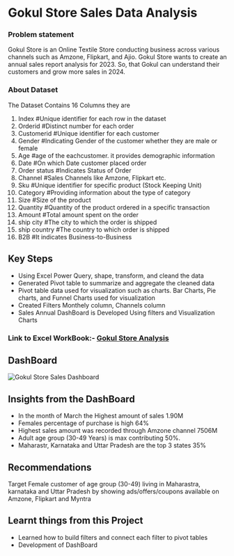 # Gokul Store Sales Data Analysis 

### Problem statement
Gokul Store is an Online Textile Store conducting business across various channels such as Amzone, Flipkart, and Ajio. Gokul Store wants to create an annual sales report analysis for 2023. So, that Gokul can understand their customers and grow more sales in 2024.


### About Dataset
The Dataset Contains 16 Columns they are
1. Index  #Unique identifier for each row in the dataset
2. Orderid  #Distinct number for each order 
3. Customerid  #Unique identifier for each customer
4. Gender  #Indicating Gender of the customer whether they are male or female
5. Age  #age of the eachcustomer. it provides demographic information 
6. Date  #On which Date customer placed order
7. Order status  #Indicates Status of Order
8. Channel  #Sales Channels like Amzone, Flipkart etc.
9. Sku  #Unique identifier for specific product (Stock Keeping Unit)
10. Category  #Providing information about the type of category
11. Size  #Size of the product 
12. Quantity  #Quantity of the product ordered in a specific transaction 
13. Amount  #Total amount spent on the order
14. ship city  #The city to which the order is shipped 
15. ship country  #The country to which order is shipped
16.  B2B  #It indicates Business-to-Business

## Key Steps
+ Using Excel Power Query, shape, transform, and cleand the data
+ Generated Pivot table to summarize and aggregate the cleaned data
+ Pivot table data used for visualization such as charts. Bar Charts, Pie charts, and Funnel Charts used for visualization
+ Created Filters Monthely column, Channels column
+ Sales Annual DashBoard is Developed Using filters and Visualization Charts 

### Link to Excel WorkBook:- [Gokul Store Analysis](https://1drv.ms/x/c/a14dbffb1a804043/EQW_Ui2SNHFGhNfJVSoQYIYB3z3KDS9wKXSUQqlmF33Krg?e=C5Kbym)

## DashBoard 
![Gokul Store Sales Dashboard](https://github.com/damodhar92/Projects/assets/104577474/3dec0b13-35a4-42ab-9b45-bddfe03f750b)

## Insights from the DashBoard
+ In the month of March the Highest amount of sales 1.90M
+ Females percentage of purchase is high 64%
+ Highest sales amount was recorded through Amzone channel 7506M
+ Adult age group (30-49 Years) is max contributing 50%.
+ Maharastr, Karnataka and Uttar Pradesh are the top 3 states 35%

## Recommendations 
  Target Female customer of age group (30-49) living in Maharastra, karnataka and Uttar Pradesh by showing 
ads/offers/coupons available on Amzone, Flipkart and Myntra

## Learnt things from this Project
+ Learned how to build filters and connect each filter to pivot tables
+ Development of DashBoard





